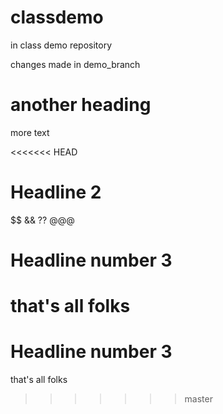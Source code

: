 # classdemo
in class demo repository


changes made in demo_branch

# another heading

more text

<<<<<<< HEAD
# Headline 2
$$ && ?? @@@

# Headline number 3
 
that's all folks
=======
# Headline number 3
 
that's all folks
>>>>>>> master
